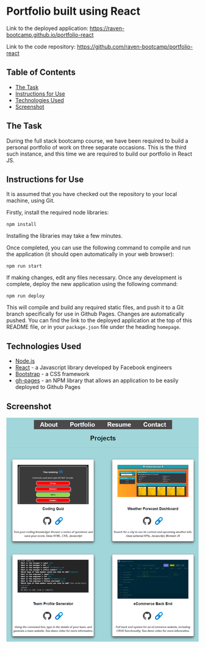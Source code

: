 # Portfolio built using React

Link to the deployed application: https://raven-bootcamp.github.io/portfolio-react

Link to the code repository: https://github.com/raven-bootcamp/portfolio-react

## Table of Contents
- [The Task](#the-task)
- [Instructions for Use](#instructions-for-use)
- [Technologies Used](#technologies-used)
- [Screenshot](#screenshots)

## The Task
During the full stack bootcamp course, we have been required to build a personal portfolio of work on three separate occasions.  This is the third such instance, and this time we are required to build our portfolio in React JS.

## Instructions for Use
It is assumed that you have checked out the repository to your local machine, using Git.

Firstly, install the required node libraries:
```
npm install
```
Installing the libraries may take a few minutes.

Once completed, you can use the following command to compile and run the application (it should open automatically in your web browser):
```
npm run start
```
If making changes, edit any files necessary.  Once any development is complete, deploy the new application using the following command:
```
npm run deploy
```
This will compile and build any required static files, and push it to a Git branch specifically for use in Github Pages.  Changes are automatically pushed.  You can find the link to the deployed application at the top of this README file, or in your `package.json` file under the heading `homepage`.

## Technologies Used
- [Node.js](https://nodejs.org/en/)
- [React](https://reactjs.org/) - a Javascript library developed by Facebook engineers
- [Bootstrap](https://getbootstrap.com/) - a CSS framework
- [gh-pages](https://www.npmjs.com/package/gh-pages) - an NPM library that allows an application to be easily deployed to Github Pages

## Screenshot
![image](/public/screenshot.png)
